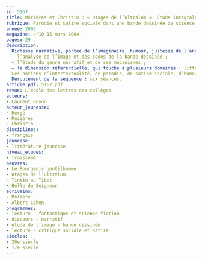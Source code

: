 ```yaml
---
id: 5167
title: Mézières et Christin : « Otages de l’ultralum ». Étude intégrale (séquence)
rubrique: Parodie et satire sociale dans une bande dessinée de science-fiction [3e]
annee: 2003
magazine: n°10 15 mars 2004
pages: 29
description: 
  Richesse narrative, portée de l’imaginaire, humour, justesse de l’analyse : tous ces aspects sont abordés dans l’étude d’« Otages de l’ultralum », seizième album de la série « Valérian », une série de référence dans la bande dessinée de science-fiction française. Réalisé en classe de troisième, ce travail est conduit selon trois axes principaux :
  – l’analyse de l’image et des codes de la bande dessinée ;
  – l’étude du genre narratif et de ses mécanismes ;
  – la dimension référentielle, qui touche à plusieurs domaines : littéraire, historique, politique, économique, social, à travers la transposition de faits de société et d’événements en résonance directe avec une actualité proche que des élèves de troisième devraient reconnaître.
  Les notions d’intertextualité, de parodie, de satire sociale, d’humour, ainsi que l’étude des techniques de l’argumentation sont autant de liens avec les objectifs du programme de troisième.
  Déroulement de la séquence : six séances.
article_pdf: 5167.pdf
revue: L’école des lettres des collèges
auteurs:
- Laurent Guyon
auteur_jeunesse:
- Hergé
- Mézières
- Christin
disciplines:
- français
jeunesse:
- littérature jeunesse
niveau_etudes:
- troisième
oeuvres:
- Le Bourgeois gentilhomme
- Otages de l’ultralum
- Tintin au Tibet
- Belle du Seigneur
ecrivains:
- Molière
- Albert Cohen
programmes:
- lecture - fantastique et science-fiction
- discours - narratif
- étude de l’image - bande dessinée
- lecture - critique sociale et satire
siecles:
- 20e siècle
- 17e siècle
---
```

